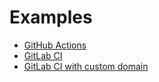 # Examples

* [GitHub Actions](./github-actions/)
* [GitLab CI](./gitlab-ci/)
* [GitLab CI with custom domain](./gitlab-ci-custom/)